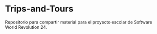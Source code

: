# Trips-and-Tours
Repositorio para compartir material para el proyecto escolar de Software World Revolution 24.
